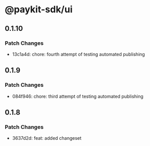 # @paykit-sdk/ui

## 0.1.10

### Patch Changes

- 13c1a4d: chore: fourth attempt of testing automated publishing

## 0.1.9

### Patch Changes

- 084f946: chore: third attempt of testing automated publishing

## 0.1.8

### Patch Changes

- 3637d2d: feat: added changeset
